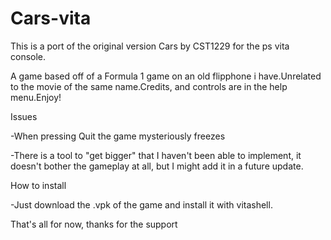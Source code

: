 # Cars-vita
This is a port of the original version Cars by CST1229 for the ps vita console.

A game based off of a Formula 1 game on an old flipphone i have.Unrelated to the movie of the same name.Credits, and controls are in the help menu.Enjoy!

Issues

-When pressing Quit the game mysteriously freezes

-There is a tool to "get bigger" that I haven't been able to implement, it doesn't bother the gameplay at all, but I might add it in a future update.

How to install

-Just download the .vpk of the game and install it with vitashell.

That's all for now, thanks for the support
